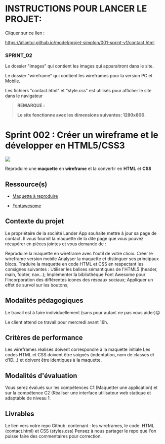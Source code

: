 # INSTRUCTIONS POUR LANCER LE PROJET:

Cliquer sur ce lien :

https://allantur.github.io/model/projet-simplon/001-sprint-v1/contact.html

### SPRINT_02

Le dossier "images" qui contient les images qui apparaitront dans le site.

Le dossier "wireframe" qui contient les wireframes pour la version PC et Mobile.

Les fichiers "contact.html" et "style.css" est utilisés pour afficher le site dans le navigateur

> **REMARQUE :**
>
> **Le site fonctionne avec les dimensions suivantes: 1280x800.**

# Sprint 002 : Créer un wireframe et le développer en HTML5/CSS3

![](https://simplonline.co/_next/image?url=https%3A%2F%2Fsimplonline-v3-prod.s3.eu-west-3.amazonaws.com%2Fmedia%2Fimage%2Fjpg%2F74699dd0-6e71-448b-9d24-3a4155805355.jpg&w=1280&q=75)

Reproduire une **maquette** en **wireframe** et la convertir en **HTML** et **CSS**

## Ressource(s)

- [Maquette à reproduire](https://simplonline-v3-prod.s3.eu-west-3.amazonaws.com/media/image/jpg/fcfcdcc5-f5d5-4ca4-a646-0c75337cbdf8.jpg)

- [Fontawesome](https://fontawesome.com/)

## Contexte du projet

Le propriétaire de la société Lander App souhaite mettre à jour sa page de contact. Il vous fournit la maquette de la dite page que vous pouvez récupérer en pièces jointes et vous demande de :

Reproduire la maquette en wireframe avec l'outil de votre choix. Créer le wireframe version mobile Analyser la maquette et distinguer ses principaux blocs. Traduire la maquette en code HTML et CSS en respectant les consignes suivantes : Utiliser les balises sémantiques de l'HTML5 (header, main, footer, nav...); Implémenter la bibliothèque Font Awesome pour l'incorporation des différentes icones des réseaux sociaux; Appliquer un effet de survol sur les boutons;

## Modalités pédagogiques

Le travail est à faire individuellement (sans pour autant ne pas vous aider)😊

Le client attend ce travail pour mercredi avant 16h.

## Critères de performance

Les wireframes réalisés doivent correspondre à la maquette initiale Les codes HTML et CSS doivent être soignés (indentation, nom de classes et d'ID...) et doivent être identiques à la maquette.

## Modalités d'évaluation

Vous serez évalués sur les compétences C1 (Maquetter une application) et sur la compétence C2 (Réaliser une interface utilisateur web statique et adaptable de niveau 1.

## Livrables

Le lien vers votre repo Github. contenant : les wireframes, le code. HTML (contact.html) et CSS (styles.css) Pensez à nous partager le repo que l'on puisse faire des commentaires pour correction.
